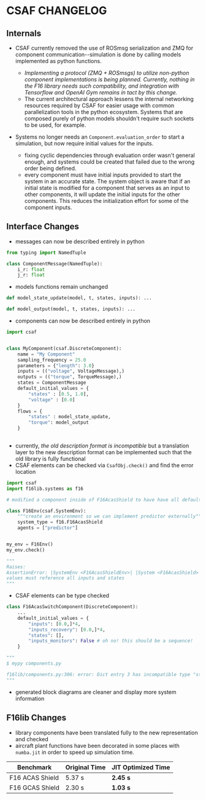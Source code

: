 # CSAF CHANGELOG

## Internals
* CSAF currently removed the use of ROSmsg serialization and
ZMQ for component communication--simulation is done by 
calling models implemented as python functions. 
    * *Implementing a 
protocol (ZMQ + ROSmsgs) to utilize non-python component implementations is 
being planned. Currently, nothing in the F16 library needs such
compatibility, and integration with Tensorflow and OpenAI Gym remains in tact
 by this change.*
    * The current architectural approach lessens the internal networking resources
    required by CSAF for easier usage with common
    parallelization tools in the python ecosystem. Systems that are 
    composed purely of python models shouldn't require such sockets to
    be used, for example.
    
* Systems no longer needs an `Component.evaluation_order` to start a simulation, but
now require initial values for the inputs.
    * fixing cyclic dependencies through evaluation order wasn't general enough,
    and systems could be created that failed due to the wrong order being defined.
    * every component must have initial inputs provided to start the system in an
    accurate state. The system object is aware that if an initial state is modified for a component that 
    serves as an input to other components, it will update the initial inputs for the
     other components. This reduces the initialization effort for some of the component inputs.  
    
##  Interface Changes
* messages can now be described entirely in python
```python
from typing import NamedTuple

class ComponentMessage(NamedTuple):
    i_r: float
    j_r: float
```
* models functions remain unchanged
```python
def model_state_update(model, t, states, inputs): ...

def model_output(model, t, states, inputs): ...
```
* components can now be described entirely in python
```python
import csaf


class MyComponent(csaf.DiscreteComponent):
    name = "My Component"
    sampling_frequency = 25.0
    parameters = {"length": 3.0}
    inputs = (("voltage", VoltageMessage),)
    outputs = (("torque", TorqueMessage),)
    states = ComponentMessage
    default_initial_values = {
        "states" : [0.5, 1.0],
        "voltage" : [0.0]
    }
    flows = {
        "states" : model_state_update,
        "torque": model_output
    }
    
```
* currently, *the old description format is incompatible* but a translation layer to the new description format
 can be implemented such that the old library is fully functional
* CSAF elements can be checked via `CsafObj.check()` and find the error location
```python
import csaf
import f16lib.systems as f16

# modified a component inside of F16AcasShield to have have all default initial values defined

class F16Env(csaf.SystemEnv):
    """create an environment so we can implement predictor externally"""
    system_type = f16.F16AcasShield
    agents = ["predictor"]


my_env = F16Env()
my_env.check()

"""
Raises:
AssertionError: |SystemEnv <F16AcasShieldEnv>| |System <F16AcasShield>||Component <F16AcasSwitchComponent>| initial 
values must reference all inputs and states 
"""
```
* CSAF elements can be type checked
```python
class F16AcasSwitchComponent(DiscreteComponent):
    ...
    default_initial_values = {
        "inputs": [0.0,]*4,
        "inputs_recovery": [0.0,]*4,
        "states": [],
        "inputs_monitors": False # oh no! this should be a sequence!
    }

"""
$ mypy components.py

f16lib/components.py:306: error: Dict entry 3 has incompatible type "str": "bool"; expected "str": "Sequence[Any]"
"""
```
* generated block diagrams are cleaner and display more system information

## F16lib Changes
* library components have been translated fully to the new representation and checked
* aircraft plant functions have been decorated in some places with `numba.jit` in order
to speed up simulation time.

| Benchmark      | Original Time | JIT Optimized Time |
| ----------- | ----------- | ----------- |
| F16 ACAS Shield     |  5.37 s | **2.45 s** |
| F16 GCAS Shield     |  2.30 s | **1.03 s** |
